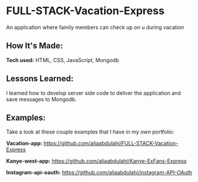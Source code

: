 # FULL-STACK-Vacation-Express
An application where family members can check up on u during vacation 

## How It's Made:
**Tech used:** HTML, CSS, JavaScript, Mongodb

## Lessons Learned:
I learned how to develop server side code to deliver the application and save messages to Mongodb.

## Examples:
Take a look at these couple examples that I have in my own portfolio:

**Vacation-app:** https://github.com/aliaabdulahi/FULL-STACK-Vacation-Express

**Kanye-west-app:** https://github.com/aliaabdulahi/Kanye-ExFans-Express

**Instagram-api-oauth:** https://github.com/aliaabdulahi/instagram-API-OAuth
